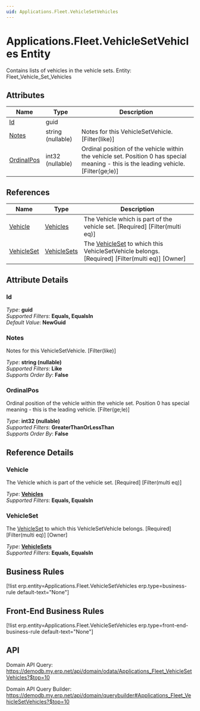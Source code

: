 ```yaml
---
uid: Applications.Fleet.VehicleSetVehicles
---
```

# Applications.Fleet.VehicleSetVehicles Entity

Contains lists of vehicles in the vehicle sets. Entity: Fleet_Vehicle_Set_Vehicles

## Attributes

| Name | Type | Description |
| ---- | ---- | --- |
| [Id](Applications.Fleet.VehicleSetVehicles.md#id) | guid |  
| [Notes](Applications.Fleet.VehicleSetVehicles.md#notes) | string (nullable) | Notes for this VehicleSetVehicle. [Filter(like)] 
| [OrdinalPos](Applications.Fleet.VehicleSetVehicles.md#ordinalpos) | int32 (nullable) | Ordinal position of the vehicle within the vehicle set. Position 0 has special meaning - this is the leading vehicle. [Filter(ge;le)] 

## References

| Name | Type | Description |
| ---- | ---- | --- |
| [Vehicle](Applications.Fleet.VehicleSetVehicles.md#vehicle) | [Vehicles](Applications.Fleet.Vehicles.md) | The Vehicle which is part of the vehicle set. [Required] [Filter(multi eq)] |
| [VehicleSet](Applications.Fleet.VehicleSetVehicles.md#vehicleset) | [VehicleSets](Applications.Fleet.VehicleSets.md) | The [VehicleSet](Applications.Fleet.VehicleSetVehicles.md#vehicleset) to which this VehicleSetVehicle belongs. [Required] [Filter(multi eq)] [Owner] |


## Attribute Details

### Id

_Type_: **guid**  
_Supported Filters_: **Equals, EqualsIn**  
_Default Value_: **NewGuid**  

### Notes

Notes for this VehicleSetVehicle. [Filter(like)]

_Type_: **string (nullable)**  
_Supported Filters_: **Like**  
_Supports Order By_: **False**  

### OrdinalPos

Ordinal position of the vehicle within the vehicle set. Position 0 has special meaning - this is the leading vehicle. [Filter(ge;le)]

_Type_: **int32 (nullable)**  
_Supported Filters_: **GreaterThanOrLessThan**  
_Supports Order By_: **False**  


## Reference Details

### Vehicle

The Vehicle which is part of the vehicle set. [Required] [Filter(multi eq)]

_Type_: **[Vehicles](Applications.Fleet.Vehicles.md)**  
_Supported Filters_: **Equals, EqualsIn**  

### VehicleSet

The [VehicleSet](Applications.Fleet.VehicleSetVehicles.md#vehicleset) to which this VehicleSetVehicle belongs. [Required] [Filter(multi eq)] [Owner]

_Type_: **[VehicleSets](Applications.Fleet.VehicleSets.md)**  
_Supported Filters_: **Equals, EqualsIn**  



## Business Rules

[!list erp.entity=Applications.Fleet.VehicleSetVehicles erp.type=business-rule default-text="None"]

## Front-End Business Rules

[!list erp.entity=Applications.Fleet.VehicleSetVehicles erp.type=front-end-business-rule default-text="None"]

## API

Domain API Query:
<https://demodb.my.erp.net/api/domain/odata/Applications_Fleet_VehicleSetVehicles?$top=10>

Domain API Query Builder:
<https://demodb.my.erp.net/api/domain/querybuilder#Applications_Fleet_VehicleSetVehicles?$top=10>

